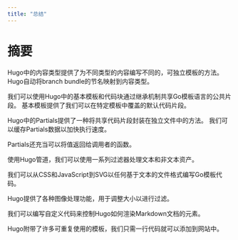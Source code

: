```yaml
---
title: "总结"
---
```


# 摘要

Hugo中的内容类型提供了为不同类型的内容编写不同的，可独立模板的方法。 Hugo自动将branch bundle的节名映射到内容类型。

我们可以使用Hugo中的基本模板和代码块通过继承机制共享Go模板语言的公共片段。 基本模板提供了我们可以在特定模板中覆盖的默认代码片段。

Hugo中的Partials提供了一种将共享代码片段封装在独立文件中的方法。 我们可以缓存Partials数据以加快执行速度。

Partials还充当可以将值返回给调用者的函数。

使用Hugo管道，我们可以使用一系列过滤器处理文本和非文本资产。

我们可以从CSS和JavaScript到SVG以任何基于文本的文件格式编写Go模板代码。

Hugo提供了各种图像处理功能，用于调整大小以进行过滤。

我们可以编写自定义代码来控制Hugo如何渲染Markdown文档的元素。

Hugo附带了许多可重复使用的模板，我们只需一行代码就可以添加到网站中。
